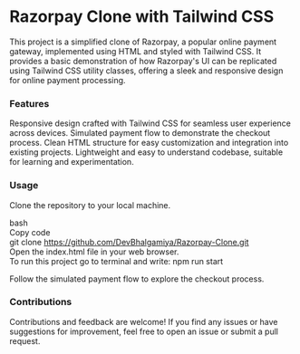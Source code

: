 <h1>Razorpay Clone with Tailwind CSS</h1>
This project is a simplified clone of Razorpay, a popular online payment gateway, implemented using HTML and styled with Tailwind CSS. It provides a basic demonstration of how Razorpay's UI can be replicated using Tailwind CSS utility classes, offering a sleek and responsive design for online payment processing.

<h3>Features</h3>
Responsive design crafted with Tailwind CSS for seamless user experience across devices.
Simulated payment flow to demonstrate the checkout process.
Clean HTML structure for easy customization and integration into existing projects.
Lightweight and easy to understand codebase, suitable for learning and experimentation.

<h3>Usage</h3>
Clone the repository to your local machine.

bash<br>
Copy code<br>
git clone https://github.com/DevBhalgamiya/Razorpay-Clone.git<br>
Open the index.html file in your web browser.<br>
To run this project go to terminal and write: npm run start

Follow the simulated payment flow to explore the checkout process.

<h3>Contributions</h3>
Contributions and feedback are welcome! If you find any issues or have suggestions for improvement, feel free to open an issue or submit a pull request.
